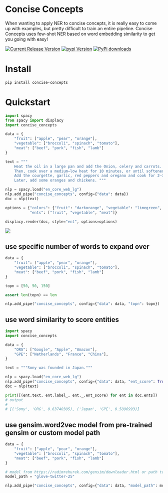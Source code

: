# Concise Concepts
When wanting to apply NER to concise concepts, it is really easy to come up with examples, but pretty difficult to train an entire pipeline. Concise Concepts uses few-shot NER based on word embedding similarity to get you going with easy!

[![Current Release Version](https://img.shields.io/github/release/pandora-intelligence/concise-concepts.svg?style=flat-square&logo=github)](https://github.com/pandora-intelligence/concise-concepts/releases)
[![pypi Version](https://img.shields.io/pypi/v/concise-concepts.svg?style=flat-square&logo=pypi&logoColor=white)](https://pypi.org/project/concise-concepts/)
[![PyPi downloads](https://static.pepy.tech/personalized-badge/concise-concepts?period=total&units=international_system&left_color=grey&right_color=orange&left_text=pip%20downloads)](https://pypi.org/project/concise-concepts/)


# Install

```
pip install concise-concepts
```

# Quickstart

```python
import spacy
from spacy import displacy
import concise_concepts

data = {
    "fruit": ["apple", "pear", "orange"],
    "vegetable": ["broccoli", "spinach", "tomato"],
    "meat": ["beef", "pork", "fish", "lamb"]
}

text = """
    Heat the oil in a large pan and add the Onion, celery and carrots. 
    Then, cook over a medium–low heat for 10 minutes, or until softened. 
    Add the courgette, garlic, red peppers and oregano and cook for 2–3 minutes.
    Later, add some oranges and chickens. """

nlp = spacy.load("en_core_web_lg")
nlp.add_pipe("concise_concepts", config={"data": data})
doc = nlp(text)

options = {"colors": {"fruit": "darkorange", "vegetable": "limegreen", "meat": "salmon"},
           "ents": ["fruit", "vegetable", "meat"]}

displacy.render(doc, style="ent", options=options)
```
![](https://raw.githubusercontent.com/Pandora-Intelligence/concise-concepts/master/img/example.png)

## use specific number of words to expand over

```python
data = {
    "fruit": ["apple", "pear", "orange"],
    "vegetable": ["broccoli", "spinach", "tomato"],
    "meat": ["beef", "pork", "fish", "lamb"]
}

topn = [50, 50, 150]

assert len(topn) == len

nlp.add_pipe("concise_concepts", config={"data": data, "topn": topn})
````

## use word similarity to score entities

```python
import spacy
import concise_concepts

data = {
    "ORG": ["Google", "Apple", "Amazon"],
    "GPE": ["Netherlands", "France", "China"],
}

text = """Sony was founded in Japan."""

nlp = spacy.load("en_core_web_lg")
nlp.add_pipe("concise_concepts", config={"data": data, "ent_score": True})
doc = nlp(text)

print([(ent.text, ent.label_, ent._.ent_score) for ent in doc.ents])
# output
#
# [('Sony', 'ORG', 0.63740385), ('Japan', 'GPE', 0.5896993)]
````

## use gensim.word2vec model from pre-trained gensim or custom model path

```python
data = {
    "fruit": ["apple", "pear", "orange"],
    "vegetable": ["broccoli", "spinach", "tomato"],
    "meat": ["beef", "pork", "fish", "lamb"]
}

# model from https://radimrehurek.com/gensim/downloader.html or path to local file
model_path = "glove-twitter-25"

nlp.add_pipe("concise_concepts", config={"data": data, "model_path": model_path})
````


